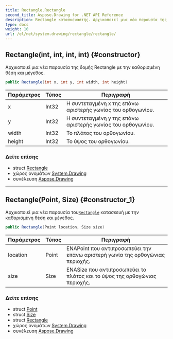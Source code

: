 ```yaml
---
title: Rectangle.Rectangle
second_title: Aspose.Drawing for .NET API Reference
description: Rectangle κατασκευαστής. Αρχικοποιεί μια νέα παρουσία της δομής Rectangle με την καθορισμένη θέση και μέγεθος.
type: docs
weight: 10
url: /el/net/system.drawing/rectangle/rectangle/
---
```

## Rectangle(int, int, int, int) {#constructor}

Αρχικοποιεί μια νέα παρουσία της δομής Rectangle με την καθορισμένη θέση και μέγεθος.

```csharp
public Rectangle(int x, int y, int width, int height)
```

| Παράμετρος | Τύπος | Περιγραφή |
| --- | --- | --- |
| x | Int32 | Η συντεταγμένη x της επάνω αριστερής γωνίας του ορθογωνίου. |
| y | Int32 | Η συντεταγμένη y της επάνω αριστερής γωνίας του ορθογωνίου. |
| width | Int32 | Το πλάτος του ορθογωνίου. |
| height | Int32 | Το ύψος του ορθογωνίου. |

### Δείτε επίσης

* struct [Rectangle](../)
* χώρος ονομάτων [System.Drawing](../../rectangle/)
* συνέλευση [Aspose.Drawing](../../../)

---

## Rectangle(Point, Size) {#constructor_1}

Αρχικοποιεί μια νέα παρουσία του[`Rectangle`](../) κατασκευή με την καθορισμένη θέση και μέγεθος.

```csharp
public Rectangle(Point location, Size size)
```

| Παράμετρος | Τύπος | Περιγραφή |
| --- | --- | --- |
| location | Point | ΕΝΑPoint που αντιπροσωπεύει την επάνω αριστερή γωνία της ορθογώνιας περιοχής. |
| size | Size | ΕΝΑSize που αντιπροσωπεύει το πλάτος και το ύψος της ορθογώνιας περιοχής. |

### Δείτε επίσης

* struct [Point](../../point/)
* struct [Size](../../size/)
* struct [Rectangle](../)
* χώρος ονομάτων [System.Drawing](../../rectangle/)
* συνέλευση [Aspose.Drawing](../../../)


